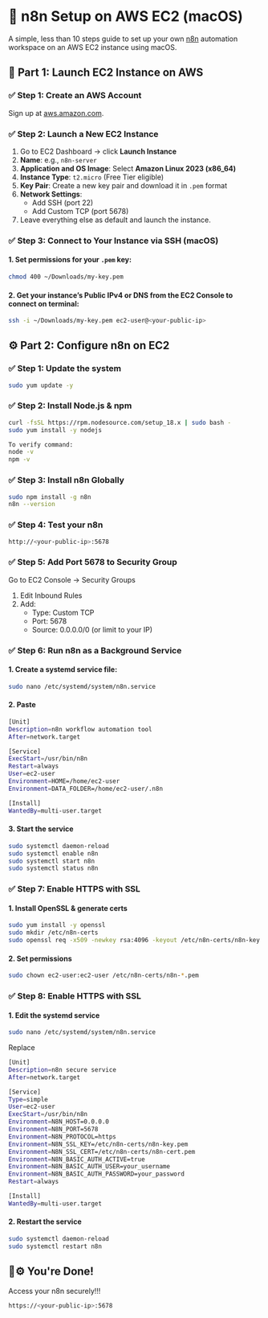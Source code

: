 # 🔧 n8n Setup on AWS EC2 (macOS)

A simple, less than 10 steps guide to set up your own [n8n](https://n8n.io) automation workspace on an AWS EC2 instance using macOS.


## 🧩 Part 1: Launch EC2 Instance on AWS

### ✅ Step 1: Create an AWS Account
Sign up at [aws.amazon.com](https://aws.amazon.com/).

### ✅ Step 2: Launch a New EC2 Instance

1. Go to EC2 Dashboard → click **Launch Instance**
2. **Name**: e.g., `n8n-server`
3. **Application and OS Image**: Select **Amazon Linux 2023 (x86_64)**
4. **Instance Type**: `t2.micro` (Free Tier eligible)
5. **Key Pair**: Create a new key pair and download it in `.pem` format
6. **Network Settings**: 
   - Add SSH (port 22)
   - Add Custom TCP (port 5678)
7. Leave everything else as default and launch the instance.

### ✅ Step 3: Connect to Your Instance via SSH (macOS)

#### 1. Set permissions for your `.pem` key:
```bash
chmod 400 ~/Downloads/my-key.pem
```

#### 2. Get your instance’s Public IPv4 or DNS from the EC2 Console to connect on terminal:
```bash
ssh -i ~/Downloads/my-key.pem ec2-user@<your-public-ip>
```

## ⚙️ Part 2: Configure n8n on EC2
### ✅ Step 1: Update the system
```bash
sudo yum update -y
```

### ✅ Step 2: Install Node.js & npm
```bash
curl -fsSL https://rpm.nodesource.com/setup_18.x | sudo bash -
sudo yum install -y nodejs

To verify command:
node -v
npm -v
```

### ✅ Step 3: Install n8n Globally
```bash
sudo npm install -g n8n
n8n --version
```

### ✅ Step 4: Test your n8n
```bash
http://<your-public-ip>:5678
```

### ✅ Step 5: Add Port 5678 to Security Group
Go to EC2 Console → Security Groups
1. Edit Inbound Rules
2. Add:
   - Type: Custom TCP
   - Port: 5678
   - Source: 0.0.0.0/0 (or limit to your IP)

### ✅ Step 6: Run n8n as a Background Service
#### 1. Create a systemd service file:
```bash
sudo nano /etc/systemd/system/n8n.service
````

#### 2. Paste
```bash
[Unit]
Description=n8n workflow automation tool
After=network.target

[Service]
ExecStart=/usr/bin/n8n
Restart=always
User=ec2-user
Environment=HOME=/home/ec2-user
Environment=DATA_FOLDER=/home/ec2-user/.n8n

[Install]
WantedBy=multi-user.target
```

#### 3. Start the service
```bash
sudo systemctl daemon-reload
sudo systemctl enable n8n
sudo systemctl start n8n
sudo systemctl status n8n
```

### ✅ Step 7: Enable HTTPS with SSL
#### 1. Install OpenSSL & generate certs
```bash
sudo yum install -y openssl
sudo mkdir /etc/n8n-certs
sudo openssl req -x509 -newkey rsa:4096 -keyout /etc/n8n-certs/n8n-key.pem -out /etc/n8n-certs/n8n-cert.pem -days 365 -nodes
```

#### 2. Set permissions
```bash
sudo chown ec2-user:ec2-user /etc/n8n-certs/n8n-*.pem
```

### ✅ Step 8: Enable HTTPS with SSL
#### 1. Edit the systemd service
```bash
sudo nano /etc/systemd/system/n8n.service
```
Replace
```bash
[Unit]
Description=n8n secure service
After=network.target

[Service]
Type=simple
User=ec2-user
ExecStart=/usr/bin/n8n
Environment=N8N_HOST=0.0.0.0
Environment=N8N_PORT=5678
Environment=N8N_PROTOCOL=https
Environment=N8N_SSL_KEY=/etc/n8n-certs/n8n-key.pem
Environment=N8N_SSL_CERT=/etc/n8n-certs/n8n-cert.pem
Environment=N8N_BASIC_AUTH_ACTIVE=true
Environment=N8N_BASIC_AUTH_USER=your_username
Environment=N8N_BASIC_AUTH_PASSWORD=your_password
Restart=always

[Install]
WantedBy=multi-user.target
```

#### 2. Restart the service
```bash
sudo systemctl daemon-reload
sudo systemctl restart n8n
```

## 🧠⚙️ You're Done!
Access your n8n securely!!!
```bash
https://<your-public-ip>:5678
```




















